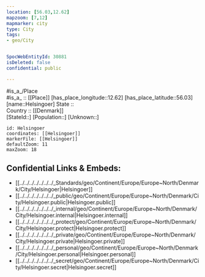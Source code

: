 ```yaml
---
location: [56.03,12.62] 
mapzoom: [7,12] 
mapmarker: city 
type: City
tags:
- geo/City


SpocWebEntityId: 30881
isDeleted: false
confidential: public

---
```

#is_a_/Place  
#is_a_ :: [[Place]] 
[has_place_longitude::12.62] 
[has_place_latitude::56.03] 
[name::Helsingoer] 
State ::  
Country :: [[Denmark]]  
[StateId::] 
[Population::] 
[Unknown::] 


```leaflet
id: Helsingoer
coordinates: [[Helsingoer]] 
markerFile: [[Helsingoer]] 
defaultZoom: 11 
maxZoom: 18
```


## Confidential Links & Embeds: 
- [[../../../../../../../_Standards/geo/Continent/Europe/Europe~North/Denmark/City/Helsingoer|Helsingoer]] 
- [[../../../../../../../_public/geo/Continent/Europe/Europe~North/Denmark/City/Helsingoer.public|Helsingoer.public]] 
- [[../../../../../../../_internal/geo/Continent/Europe/Europe~North/Denmark/City/Helsingoer.internal|Helsingoer.internal]] 
- [[../../../../../../../_protect/geo/Continent/Europe/Europe~North/Denmark/City/Helsingoer.protect|Helsingoer.protect]] 
- [[../../../../../../../_private/geo/Continent/Europe/Europe~North/Denmark/City/Helsingoer.private|Helsingoer.private]] 
- [[../../../../../../../_personal/geo/Continent/Europe/Europe~North/Denmark/City/Helsingoer.personal|Helsingoer.personal]] 
- [[../../../../../../../_secret/geo/Continent/Europe/Europe~North/Denmark/City/Helsingoer.secret|Helsingoer.secret]] 
